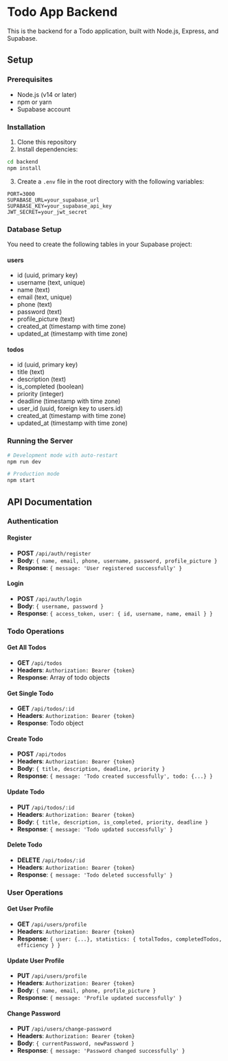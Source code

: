 # Todo App Backend

This is the backend for a Todo application, built with Node.js, Express, and Supabase.

## Setup

### Prerequisites
- Node.js (v14 or later)
- npm or yarn
- Supabase account

### Installation
1. Clone this repository
2. Install dependencies:
```bash
cd backend
npm install
```

3. Create a `.env` file in the root directory with the following variables:
```
PORT=3000
SUPABASE_URL=your_supabase_url
SUPABASE_KEY=your_supabase_api_key
JWT_SECRET=your_jwt_secret
```

### Database Setup
You need to create the following tables in your Supabase project:

#### users
- id (uuid, primary key)
- username (text, unique)
- name (text)
- email (text, unique)
- phone (text)
- password (text)
- profile_picture (text)
- created_at (timestamp with time zone)
- updated_at (timestamp with time zone)

#### todos
- id (uuid, primary key)
- title (text)
- description (text)
- is_completed (boolean)
- priority (integer)
- deadline (timestamp with time zone)
- user_id (uuid, foreign key to users.id)
- created_at (timestamp with time zone)
- updated_at (timestamp with time zone)

### Running the Server
```bash
# Development mode with auto-restart
npm run dev

# Production mode
npm start
```

## API Documentation

### Authentication

#### Register
- **POST** `/api/auth/register`
- **Body**: `{ name, email, phone, username, password, profile_picture }`
- **Response**: `{ message: 'User registered successfully' }`

#### Login
- **POST** `/api/auth/login`
- **Body**: `{ username, password }`
- **Response**: `{ access_token, user: { id, username, name, email } }`

### Todo Operations

#### Get All Todos
- **GET** `/api/todos`
- **Headers**: `Authorization: Bearer {token}`
- **Response**: Array of todo objects

#### Get Single Todo
- **GET** `/api/todos/:id`
- **Headers**: `Authorization: Bearer {token}`
- **Response**: Todo object

#### Create Todo
- **POST** `/api/todos`
- **Headers**: `Authorization: Bearer {token}`
- **Body**: `{ title, description, deadline, priority }`
- **Response**: `{ message: 'Todo created successfully', todo: {...} }`

#### Update Todo
- **PUT** `/api/todos/:id`
- **Headers**: `Authorization: Bearer {token}`
- **Body**: `{ title, description, is_completed, priority, deadline }`
- **Response**: `{ message: 'Todo updated successfully' }`

#### Delete Todo
- **DELETE** `/api/todos/:id`
- **Headers**: `Authorization: Bearer {token}`
- **Response**: `{ message: 'Todo deleted successfully' }`

### User Operations

#### Get User Profile
- **GET** `/api/users/profile`
- **Headers**: `Authorization: Bearer {token}`
- **Response**: `{ user: {...}, statistics: { totalTodos, completedTodos, efficiency } }`

#### Update User Profile
- **PUT** `/api/users/profile`
- **Headers**: `Authorization: Bearer {token}`
- **Body**: `{ name, email, phone, profile_picture }`
- **Response**: `{ message: 'Profile updated successfully' }`

#### Change Password
- **PUT** `/api/users/change-password`
- **Headers**: `Authorization: Bearer {token}`
- **Body**: `{ currentPassword, newPassword }`
- **Response**: `{ message: 'Password changed successfully' }` 